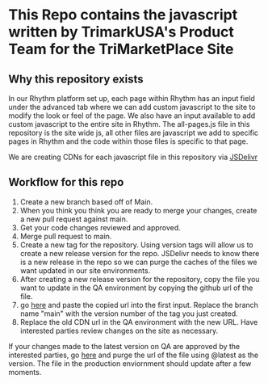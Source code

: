 # This Repo contains the javascript written by TrimarkUSA's Product Team for the TriMarketPlace Site

## Why this repository exists
In our Rhythm platform set up, each page within Rhythm has an input field under the advanced tab where we can add custom javascript to the site to modify the look or feel of the page. We also have an input available to add custom javascript to the entire site in Rhythm.
The all-pages.js file in this repository is the site wide js, all other files are javascript we add to specific pages in Rhythm and the code within those files is specific to that page.

We are creating CDNs for each javascript file in this repository via [JSDelivr](https://www.jsdelivr.com/github)

## Workflow for this repo
1. Create a new branch based off of Main.
2. When you think you think you are ready to merge your changes, create a new pull request against main.
3. Get your code changes reviewed and approved.
4. Merge pull request to main.
5. Create a new tag for the repository. Using version tags will allow us to create a new release version for the repo. JSDelivr needs to know there is a new release in the repo so we can purge the caches of the files we want updated in our site environments.
6. After creating a new release version for the repository, copy the file you want to update in the QA environment by copying the github url of the file.
7. go [here](https://www.jsdelivr.com/github) and paste the copied url into the first input. Replace the branch name "main" with the version number of the tag you just created.
8. Replace the old CDN url in the QA environment with the new URL. Have interested parties review changes on the site as necessary.

If your changes made to the latest version on QA are approved by the interested parties, go [here](https://www.jsdelivr.com/tools/purge) and purge the url of the file using @latest as the version. The file in the production enviornment should update after a few moments.




